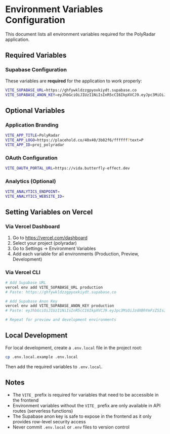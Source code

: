 # Environment Variables Configuration

This document lists all environment variables required for the PolyRadar application.

## Required Variables

### Supabase Configuration
These variables are **required** for the application to work properly:

```bash
VITE_SUPABASE_URL=https://ghfywkldzzgpyoxkiydt.supabase.co
VITE_SUPABASE_ANON_KEY=eyJhbGciOiJIUzI1NiIsInR5cCI6IkpXVCJ9.eyJpc3MiOiJzdXBhYmFzZSIsInJlZiI6ImdoZnl3a2xkenpncHlveGtpeWR0Iiwicm9sZSI6ImFub24iLCJpYXQiOjE3NjEwODE2NDIsImV4cCI6MjA3NjY1NzY0Mn0.90pJCE21tmJoDVpnAmzpFrCJaf_lCLtnUkxU74_0_N8
```

## Optional Variables

### Application Branding
```bash
VITE_APP_TITLE=PolyRadar
VITE_APP_LOGO=https://placehold.co/40x40/3b82f6/ffffff?text=P
VITE_APP_ID=proj_polyradar
```

### OAuth Configuration
```bash
VITE_OAUTH_PORTAL_URL=https://vida.butterfly-effect.dev
```

### Analytics (Optional)
```bash
VITE_ANALYTICS_ENDPOINT=
VITE_ANALYTICS_WEBSITE_ID=
```

## Setting Variables on Vercel

### Via Vercel Dashboard
1. Go to https://vercel.com/dashboard
2. Select your project (polyradar)
3. Go to Settings → Environment Variables
4. Add each variable for all environments (Production, Preview, Development)

### Via Vercel CLI
```bash
# Add Supabase URL
vercel env add VITE_SUPABASE_URL production
# Paste: https://ghfywkldzzgpyoxkiydt.supabase.co

# Add Supabase Anon Key
vercel env add VITE_SUPABASE_ANON_KEY production
# Paste: eyJhbGciOiJIUzI1NiIsInR5cCI6IkpXVCJ9.eyJpc3MiOiJzdXBhYmFzZSIsInJlZiI6ImdoZnl3a2xkenpncHlveGtpeWR0Iiwicm9sZSI6ImFub24iLCJpYXQiOjE3NjEwODE2NDIsImV4cCI6MjA3NjY1NzY0Mn0.90pJCE21tmJoDVpnAmzpFrCJaf_lCLtnUkxU74_0_N8

# Repeat for preview and development environments
```

## Local Development

For local development, create a `.env.local` file in the project root:

```bash
cp .env.local.example .env.local
```

Then add the required variables to `.env.local`.

## Notes

- The `VITE_` prefix is required for variables that need to be accessible in the frontend
- Environment variables without the `VITE_` prefix are only available in API routes (serverless functions)
- The Supabase anon key is safe to expose in the frontend as it only provides row-level security access
- Never commit `.env.local` or `.env` files to version control

